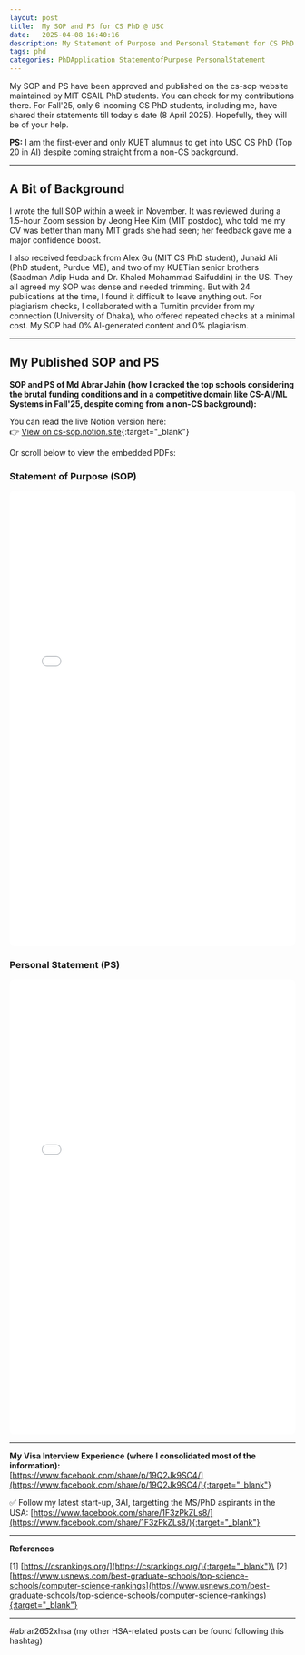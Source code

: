 ```yaml
---
layout: post
title:  My SOP and PS for CS PhD @ USC
date:   2025-04-08 16:40:16
description: My Statement of Purpose and Personal Statement for CS PhD Application in Fall 2025
tags: phd
categories: PhDApplication StatementofPurpose PersonalStatement
---
```


My SOP and PS have been approved and published on the cs-sop website maintained by MIT CSAIL PhD students. You can check for my contributions there. For Fall'25, only 6 incoming CS PhD students, including me, have shared their statements till today's date (8 April 2025). Hopefully, they will be of your help.

**PS:** I am the first-ever and only KUET alumnus to get into USC CS PhD (Top 20 in AI) despite coming straight from a non-CS background.

---

## A Bit of Background
I wrote the full SOP within a week in November. It was reviewed during a 1.5-hour Zoom session by Jeong Hee Kim (MIT postdoc), who told me my CV was better than many MIT grads she had seen; her feedback gave me a major confidence boost.

I also received feedback from Alex Gu (MIT CS PhD student), Junaid Ali (PhD student, Purdue ME), and two of my KUETian senior brothers (Saadman Adip Huda and Dr. Khaled Mohammad Saifuddin) in the US. They all agreed my SOP was dense and needed trimming. But with 24 publications at the time, I found it difficult to leave anything out. For plagiarism checks, I collaborated with a Turnitin provider from my connection (University of Dhaka), who offered repeated checks at a minimal cost. My SOP had 0% AI-generated content and 0% plagiarism.

---

## My Published SOP and PS

**SOP and PS of Md Abrar Jahin (how I cracked the top schools considering the brutal funding conditions and in a competitive domain like CS-AI/ML Systems in Fall'25, despite coming from a non-CS background):**  

You can read the live Notion version here:  
👉 [View on cs-sop.notion.site](https://cs-sop.notion.site/Md-Abrar-Jahin-1cc8b1bdf3c48045b424f7f61eff9321){:target="_blank"}

Or scroll below to view the embedded PDFs:

<h3>Statement of Purpose (SOP)</h3>
<iframe 
  src="/assets/pdf/blogs/MAJ_SOP_USC.pdf" 
  width="100%" 
  height="800px"
  style="border: none; border-radius: 8px;"
></iframe>

<h3>Personal Statement (PS)</h3>
<iframe 
  src="/assets/pdf/blogs/PS_USC.pdf" 
  width="100%" 
  height="800px"
  style="border: none; border-radius: 8px;"
></iframe>


---

**My Visa Interview Experience (where I consolidated most of the information):**  
[https://www.facebook.com/share/p/19Q2Jk9SC4/](https://www.facebook.com/share/p/19Q2Jk9SC4/){:target="_blank"}

✅ Follow my latest start-up, 3AI, targetting the MS/PhD aspirants in the USA: [https://www.facebook.com/share/1F3zPkZLs8/](https://www.facebook.com/share/1F3zPkZLs8/){:target="_blank"}

---

**References**

[1] [https://csrankings.org/](https://csrankings.org/){:target="_blank"}\
[2] [https://www.usnews.com/best-graduate-schools/top-science-schools/computer-science-rankings](https://www.usnews.com/best-graduate-schools/top-science-schools/computer-science-rankings){:target="_blank"}

---

#abrar2652xhsa (my other HSA-related posts can be found following this hashtag)

